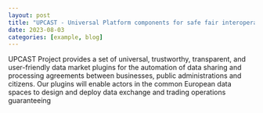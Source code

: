 ```yaml
---
layout: post
title: "UPCAST - Universal Platform components for safe fair interoperable data exchange, monetistation and Trading"
date: 2023-08-03
categories: [example, blog]
---
```


UPCAST Project provides a set of universal, trustworthy, transparent, and user-friendly data market plugins for the automation of data sharing and processing agreements between businesses, public administrations and citizens. Our plugins will enable actors in the common European data spaces to design and deploy data exchange and trading operations guaranteeing
